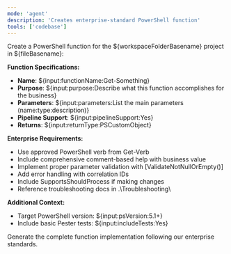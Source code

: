 ```yaml
---
mode: 'agent'
description: 'Creates enterprise-standard PowerShell function'
tools: ['codebase']
---
```


Create a PowerShell function for the ${workspaceFolderBasename} project in ${fileBasename}:

**Function Specifications:**
- **Name**: ${input:functionName:Get-Something}
- **Purpose**: ${input:purpose:Describe what this function accomplishes for the business}
- **Parameters**: ${input:parameters:List the main parameters (name:type:description)}
- **Pipeline Support**: ${input:pipelineSupport:Yes}
- **Returns**: ${input:returnType:PSCustomObject}

**Enterprise Requirements:**
- Use approved PowerShell verb from Get-Verb
- Include comprehensive comment-based help with business value
- Implement proper parameter validation with [ValidateNotNullOrEmpty()]
- Add error handling with correlation IDs
- Include SupportsShouldProcess if making changes
- Reference troubleshooting docs in .\Troubleshooting\

**Additional Context:**
- Target PowerShell version: ${input:psVersion:5.1+}
- Include basic Pester tests: ${input:includeTests:Yes}

Generate the complete function implementation following our enterprise standards.
